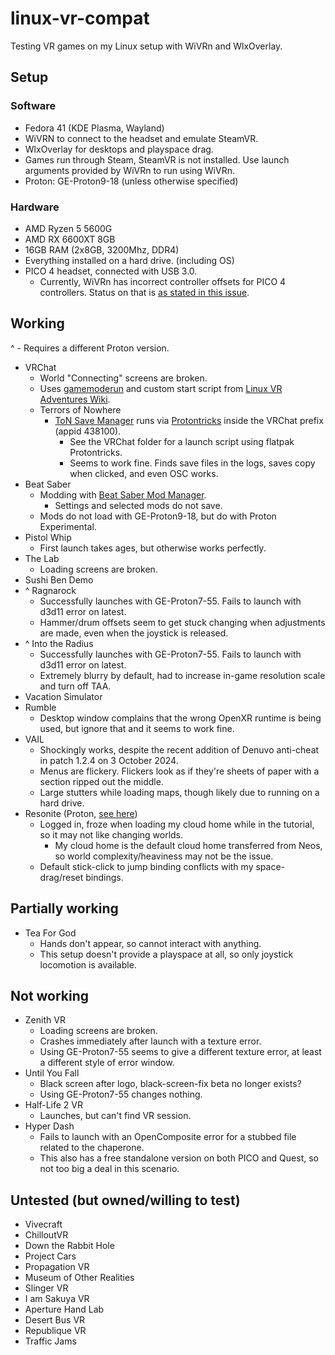 # linux-vr-compat
Testing VR games on my Linux setup with WiVRn and WlxOverlay.

## Setup

### Software
- Fedora 41 (KDE Plasma, Wayland)
- WiVRN to connect to the headset and emulate SteamVR.
- WlxOverlay for desktops and playspace drag.
- Games run through Steam, SteamVR is not installed. Use launch arguments provided by WiVRn to run using WiVRn.
- Proton: GE-Proton9-18 (unless otherwise specified)

### Hardware
- AMD Ryzen 5 5600G
- AMD RX 6600XT 8GB
- 16GB RAM (2x8GB, 3200Mhz, DDR4)
- Everything installed on a hard drive. (including OS)
- PICO 4 headset, connected with USB 3.0.
    - Currently, WiVRn has incorrect controller offsets for PICO 4 controllers. Status on that is [as stated in this issue](https://github.com/WiVRn/WiVRn/issues/94).

## Working
^ - Requires a different Proton version.

- VRChat
    - World "Connecting" screens are broken.
    - Uses [gamemoderun](https://github.com/FeralInteractive/gamemode) and custom start script from [Linux VR Adventures Wiki](https://lvra.gitlab.io/docs/vrchat/eac/).
    - Terrors of Nowhere
        - [ToN Save Manager](https://github.com/ChrisFeline/ToNSaveManager) runs via [Protontricks](https://github.com/Matoking/protontricks) inside the VRChat prefix (appid 438100).
            - See the VRChat folder for a launch script using flatpak Protontricks.
            - Seems to work fine. Finds save files in the logs, saves copy when clicked, and even OSC works.
- Beat Saber
    - Modding with [Beat Saber Mod Manager](https://github.com/affederaffe/BeatSaberModManager).
        - Settings and selected mods do not save.
    - Mods do not load with GE-Proton9-18, but do with Proton Experimental.
- Pistol Whip
    - First launch takes ages, but otherwise works perfectly.
- The Lab
    - Loading screens are broken.
- Sushi Ben Demo
- ^ Ragnarock
    - Successfully launches with GE-Proton7-55. Fails to launch with d3d11 error on latest.
    - Hammer/drum offsets seem to get stuck changing when adjustments are made, even when the joystick is released.
- ^ Into the Radius
    - Successfully launches with GE-Proton7-55. Fails to launch with d3d11 error on latest.
    - Extremely blurry by default, had to increase in-game resolution scale and turn off TAA.
- Vacation Simulator
- Rumble
    - Desktop window complains that the wrong OpenXR runtime is being used, but ignore that and it seems to work fine.
- VAIL
    - Shockingly works, despite the recent addition of Denuvo anti-cheat in patch 1.2.4 on 3 October 2024.
    - Menus are flickery. Flickers look as if they're sheets of paper with a section ripped out the middle.
    - Large stutters while loading maps, though likely due to running on a hard drive.
- Resonite (Proton, [see here](https://lvra.gitlab.io/docs/resonite/))
    - Logged in, froze when loading my cloud home while in the tutorial, so it may not like changing worlds.
        - My cloud home is the default cloud home transferred from Neos, so world complexity/heaviness may not be the issue.
    - Default stick-click to jump binding conflicts with my space-drag/reset bindings.

## Partially working
- Tea For God
    - Hands don't appear, so cannot interact with anything.
    - This setup doesn't provide a playspace at all, so only joystick locomotion is available.

## Not working
- Zenith VR
    - Loading screens are broken.
    - Crashes immediately after launch with a texture error.
    - Using GE-Proton7-55 seems to give a different texture error, at least a different style of error window.
- Until You Fall
    - Black screen after logo, black-screen-fix beta no longer exists?
    - Using GE-Proton7-55 changes nothing.
- Half-Life 2 VR
    - Launches, but can't find VR session.
- Hyper Dash
    - Fails to launch with an OpenComposite error for a stubbed file related to the chaperone.
    - This also has a free standalone version on both PICO and Quest, so not too big a deal in this scenario.

## Untested (but owned/willing to test)
- Vivecraft
- ChilloutVR
- Down the Rabbit Hole
- Project Cars
- Propagation VR
- Museum of Other Realities
- Slinger VR
- I am Sakuya VR
- Aperture Hand Lab
- Desert Bus VR
- Republique VR
- Traffic Jams
